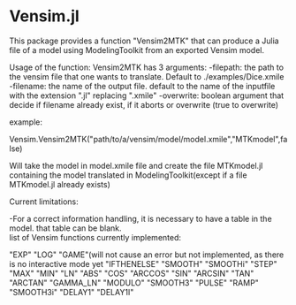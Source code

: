 # Vensim.jl 

This package provides a function "Vensim2MTK" that can produce a Julia file of a model using ModelingToolkit from an exported Vensim model.

Usage of the function: 
Vensim2MTK has 3 arguments:
-filepath: the path to the vensim file that one wants to translate. Default to ./examples/Dice.xmile
-filename: the name of the output file. default to the name of the inputfile with the extension ".jl" replacing ".xmile"
-overwrite: boolean argument that decide if filename already exist, if it aborts or overwrite (true to overwrite)

example: 

Vensim.Vensim2MTK("path/to/a/vensim/model/model.xmile","MTKmodel",false) 

Will take the model in model.xmile file and create the file MTKmodel.jl containing the model translated in ModelingToolkit(except if a file MTKmodel.jl already exists) 

Current limitations: 

-For a correct information handling, it is necessary to have a table in the model. that table can be blank.  
list of Vensim functions currently implemented:

"EXP"
"LOG"
"GAME"(will not cause an error but not implemented, as there is no interactive mode yet
"IFTHENELSE"
"SMOOTH"
"SMOOTHi"
"STEP"
"MAX"
"MIN"
"LN"
"ABS"
"COS"
"ARCCOS"
"SIN"
"ARCSIN"
"TAN"
"ARCTAN"
"GAMMA_LN"
"MODULO"
"SMOOTH3"
"PULSE"
"RAMP"
"SMOOTH3i"
"DELAY1"
"DELAY1I"
